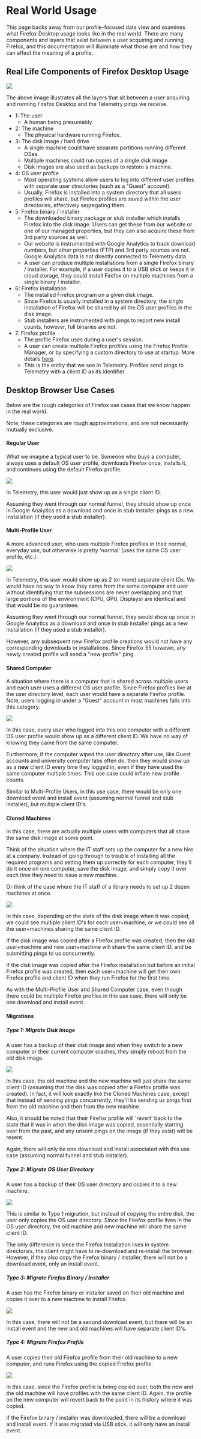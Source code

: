 # Real World Usage

This page backs away from our profile-focused data view and examines what Firefox Desktop usage looks like in the real world. There are many components and layers that exist between a user acquiring and running Firefox, and this documentation will illuminate what those are and how they can affect the meaning of a profile.

## Real Life Components of Firefox Desktop Usage

![](images/real-life-usage-components.png)

The above image illustrates all the layers that sit between a user acquiring and running Firefox Desktop and the Telemetry pings we receive.

* 1: The user
	- A human being presumably.
* 2: The machine
	- The physical hardware running Firefox.
* 3: The disk image / hard drive
	- A single machine could have separate partitions running different OSes.
	- Multiple machines could run copies of a single disk image
	- Disk images are also used as backups to restore a machine.
* 4: OS user profile
	- Most operating systems allow users to log into different user profiles with separate user directories (such as a "Guest" account).
	- Usually, Firefox is installed into a system directory that all users profiles will share, but Firefox profiles are saved within the user directories, effectively segregating them.
* 5: Firefox binary / installer
	- The downloaded binary package or stub installer which installs Firefox into the disk image. Users can get these from our website or one of our managed properties, but they can also acquire these from 3rd party sources as well.
	- Our website is instrumented with Google Analytics to track download numbers, but other properties (FTP) and 3rd party sources are not. Google Analytics data is not directly connected to Telemetry data.
	- A user can produce multiple installations from a single Firefox binary / installer. For example, if a user copies it to a USB stick or keeps it in cloud storage, they could install Firefox on multiple machines from a single binary / installer.
* 6: Firefox installation
	- The installed Firefox program on a given disk image.
	- Since Firefox is usually installed in a system directory, the single installation of Firefox will be shared by all the OS user profiles in the disk image.
	- Stub installers are instrumented with pings to report new install counts, however, full binaries are not.
* 7: Firefox profile
	- The profile Firefox uses during a user's session.
	- A user can create multiple Firefox profiles using the Firefox Profile Manager, or by specifying a custom directory to use at startup. More details [here](concepts/profile/profile_creation.md).
	- This is the entity that we see in Telemetry. Profiles send pings to Telemetry with a client ID as its identifier.

## Desktop Browser Use Cases

Below are the rough categories of Firefox use cases that we know happen in the real world.

Note, these categories are rough approximations, and are not necessarily mutually exclusive.

#### Regular User

What we imagine a typical user to be. Someone who buys a computer, always uses a default OS user profile, downloads Firefox once, installs it, and continues using the default Firefox profile.

![](images/regular-user.png)

In Telemetry, this user would just show up as a single client ID.

Assuming they went through our normal funnel, they should show up once in Google Analytics as a download and once in stub installer pings as a new installation (if they used a stub installer).

#### Multi-Profile User

A more advanced user, who uses multiple Firefox profiles in their normal, everyday use, but otherwise is pretty 'normal' (uses the same OS user profile, etc.).

![](images/multi-profile-user.png)

In Telemetry, this user would show up as 2 (or more) separate client IDs.
We would have no way to know they came from the same computer and user without identifying that the subsessions are never overlapping and that large portions of the environment (CPU, GPU, Displays) are identical and that would be no guaranteee.

Assuming they went through our normal funnel, they would show up once in Google Analytics as a download and once in stub installer pings as a new installation (if they used a stub installer).

However, any subsequent new Firefox profile creations would not have any corresponding downloads or installations.
Since Firefox 55 however, any newly created profile will send a "new-profile" ping.

#### Shared Computer

A situation where there is a computer that is shared across multiple users and each user uses a different OS user profile. Since Firefox profiles live at the user directory level, each user would have a separate Firefox profile. Note, users logging in under a "Guest" account in most machines falls into this category.

![](images/shared-computer.png)

In this case, every user who logged into this one computer with a different OS user profile would show up as a different client ID. We have no way of knowing they came from the same computer.

Furthermore, if the computer wiped the user directory after use, like Guest accounts and university computer labs often do, then they would show up as a **new** client ID every time they logged in, even if they have used the same computer multiple times. This use case could inflate new profile counts.

Similar to Multi-Profile Users, in this use case, there would be only one download event and install event (assuming normal funnel and stub installer), but multiple client ID's.

#### Cloned Machines

In this case, there are actually multiple users with computers that all share the same disk image at some point.

Think of the situation where the IT staff sets up the computer for a new hire at a company. Instead of going through to trouble of installing all the required programs and setting them up correctly for each computer, they'll do it once on one computer, save the disk image, and simply copy it over each time they need to issue a new machine.

Or think of the case where the IT staff of a library needs to set up 2 dozen machines at once.

![](images/cloned-machines.png)

In this case, depending on the state of the disk image when it was copied, we could see multiple client ID's for each user+machine, or we could see all the user+machines sharing the same client ID.

If the disk image was copied after a Firefox profile was created, then the old user+machine and new user+machine will share the same client ID, and be submitting pings to us concurrently.

If the disk image was copied after the Firefox installation but before an initial Firefox profile was created, then each user+machine will get their own Firefox profile and client ID when they run Firefox for the first time.

As with the Multi-Profile User and Shared Computer case, even though there could be multiple Firefox profiles in this use case, there will only be one download and install event.

#### Migrations

##### Type 1: Migrate Disk Image

A user has a backup of their disk image and when they switch to a new computer or their current computer crashes, they simply reboot from the old disk image.

![](images/migration-1.png)

In this case, the old machine and the new machine will just share the same client ID (assuming that the disk was copied after a Firefox profile was created). In fact, it will look exactly like the Cloned Machines case, except that instead of sending pings concurrently, they'll be sending us pings first from the old machine and then from the new machine.

Also, it should be noted that their Firefox profile will 'revert' back to the state that it was in when the disk image was copied, essentially starting over from the past, and any unsent pings on the image (if they exist) will be resent.

Again, there will only be one download and install associated with this use case (assuming normal funnel and stub installer).

##### Type 2: Migrate OS User Directory

A user has a backup of their OS user directory and copies it to a new machine.

![](images/migration-2.png)

This is similar to Type 1 migration, but instead of copying the entire disk, the user only copies the OS user directory. Since the Firefox profile lives in the OS user directory, the old machine and new machine will share the same client ID.

The only difference is since the Firefox Installation lives in system directories, the client might have to re-download and re-install the browser. However, if they also copy the Firefox binary / installer, there will not be a download event, only an install event.

##### Type 3: Migrate Firefox Binary / Installer

A user has the Firefox binary or installer saved on their old machine and copies it over to a new machine to install Firefox.

![](images/migration-3.png)

In this case, there will not be a second download event, but there will be an install event and the new and old machines will have separate client ID's.

##### Type 4: Migrate Firefox Profile

A user copies their old Firefox profile from their old machine to a new computer, and runs Firefox using the copied Firefox profile.

![](images/migration-4.png)

In this case, since the Firefox profile is being copied over, both the new and the old machine will have profiles with the same client ID. Again, the profile on the new computer will revert back to the point in its history where it was copied.

If the Firefox binary / installer was downloaded, there will be a download and install event. If it was migrated via USB stick, it will only have an install event.


